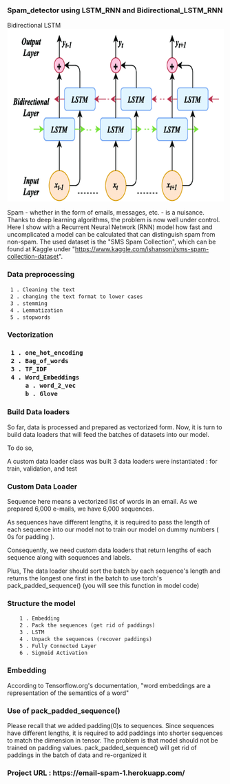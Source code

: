 <h3> Spam_detector using LSTM_RNN and Bidirectional_LSTM_RNN</h3>
Bidirectional LSTM

<img src="/images/1.png" width="700" height="400">

Spam - whether in the form of emails, messages, etc. - is a nuisance. Thanks to deep learning algorithms, the problem is now well under control. Here I show with a Recurrent Neural Network (RNN) model how fast and uncomplicated a model can be calculated that can distinguish spam from non-spam. The used dataset is the "SMS Spam Collection", which can be found at Kaggle under "https://www.kaggle.com/ishansoni/sms-spam-collection-dataset".


<h3>  Data preprocessing </h3>
 
     1 . Cleaning the text 
     2 . changing the text format to lower cases
     3 . stemming 
     4 . Lemmatization
     5 . stopwords
     
<h3> Vectorization <h3>
   
     1 . one_hot_encoding
     2 . Bag_of_words
     3 . TF_IDF
     4 . Word_Embeddings
         a . word_2_vec
         b . Glove 

 <h3>  Build Data loaders </h3>
 So far, data is processed and prepared as vectorized form.
 Now, it is turn to build data loaders that will feed the batches of datasets into our model.

 To do so,

 A custom data loader class was built
 3 data loaders were instantiated : for train, validation, and test
 
 <h3>  Custom Data Loader </h3>
  Sequence here means a vectorized list of words in an email.
 As we prepared 6,000 e-mails, we have 6,000 sequences.

 As sequences have different lengths, it is required to pass the length of each sequence into our model not to train our model on dummy numbers ( 0s for padding ).

 Consequently, we need custom data loaders that return lengths of each sequence along with sequences and labels.

 Plus, The data loader should sort the batch by each sequence's length and returns the longest one first in the batch to use torch's pack_padded_sequence() (you will see this     function in model code)
 
<h3>  Structure the model </h3>
       
        1 . Embedding
        2 . Pack the sequences (get rid of paddings)
        3 . LSTM
        4 . Unpack the sequences (recover paddings)
        5 . Fully Connected Layer
        6 . Sigmoid Activation
 
<h3>  Embedding </h3>
According to Tensorflow.org's documentation, "word embeddings are a representation of the semantics of a word"
 
<br> 
<h3> Use of pack_padded_sequence() </h3>
Please recall that we added padding(0)s to sequences. Since sequences have different lengths, it is required to add paddings into shorter sequences to match the dimension in     tensor. The problem is that model should not be trained on padding values. pack_padded_sequence() will get rid of paddings in the batch of data and re-organized it

 
<br>
 

 
 <h3> Project URL : https://email-spam-1.herokuapp.com/ </h3>
